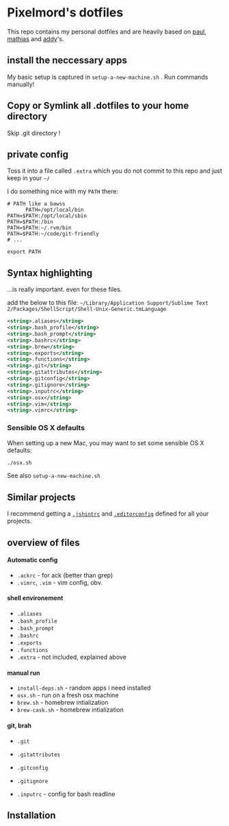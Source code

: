 # Pixelmord's dotfiles

This repo contains my personal dotfiles and are heavily based on [paul](https://github.com/paulirish/dotfiles/), [mathias](https://github.com/mathiasbynens/dotfiles/) and [addy](http://github.com/addyosmani/dotfiles)'s.

## install the neccessary apps

My basic setup is captured in `setup-a-new-machine.sh` . Run commands manually!

## Copy or Symlink all .dotfiles to your home directory

Skip .git directory !

## private config

Toss it into a file called `.extra` which you do not commit to this repo and just keep in your `~/`

I do something nice with my `PATH` there:

```shell
# PATH like a bawss
      PATH=/opt/local/bin
PATH=$PATH:/opt/local/sbin
PATH=$PATH:/bin
PATH=$PATH:~/.rvm/bin
PATH=$PATH:~/code/git-friendly
# ...

export PATH
```

## Syntax highlighting

…is really important. even for these files.

add the below to this file: `~/Library/Application Support/Sublime Text 2/Packages/ShellScript/Shell-Unix-Generic.tmLanguage`

```xml
<string>.aliases</string>
<string>.bash_profile</string>
<string>.bash_prompt</string>
<string>.bashrc</string>
<string>.brew</string>
<string>.exports</string>
<string>.functions</string>
<string>.git</string>
<string>.gitattributes</string>
<string>.gitconfig</string>
<string>.gitignore</string>
<string>.inputrc</string>
<string>.osx</string>
<string>.vim</string>
<string>.vimrc</string>
```

### Sensible OS X defaults

When setting up a new Mac, you may want to set some sensible OS X defaults:

```bash
./osx.sh
```

See also `setup-a-new-machine.sh`

## Similar projects

I recommend getting a [`.jshintrc`](https://github.com/jshint/node-jshint/blob/master/.jshintrc) and [`.editorconfig`](http://editorconfig.org/) defined for all your projects.

## overview of files

#### Automatic config

- `.ackrc` - for ack (better than grep)
- `.vimrc`, `.vim` - vim config, obv.

#### shell environement

- `.aliases`
- `.bash_profile`
- `.bash_prompt`
- `.bashrc`
- `.exports`
- `.functions`
- `.extra` - not included, explained above

#### manual run

- `install-deps.sh` - random apps i need installed
- `osx.sh` - run on a fresh osx machine
- `brew.sh` - homebrew intialization
- `brew-cask.sh` - homebrew intialization

#### git, brah

- `.git`
- `.gitattributes`
- `.gitconfig`
- `.gitignore`

- `.inputrc` - config for bash readline

## Installation

